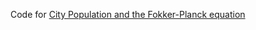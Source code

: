 Code for [City Population and the Fokker-Planck equation](http://blog.ultramarineneutrinos.com/city-population-and-the-fokker-planck-equation/)
